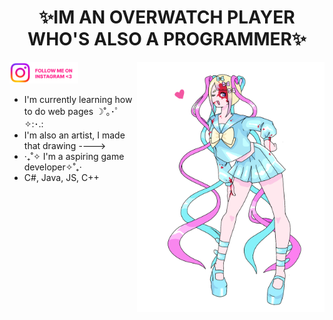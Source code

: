 <h1 align = "center">✨IM AN OVERWATCH PLAYER WHO'S ALSO A PROGRAMMER✨</h1>

 <img align="right" alt="Coding" width="300" src="./img/needygirl.png">

 <p align="left"> <a href="https://www.instagram.com/ikkilink/" target="blank"><img width="110" src="./img/INSTA.png " alt="insta" /></a> </p>

 - I'm currently learning how to do web pages ☽˚｡･ﾟ✧:･.:
 - I'm also an artist, I made that drawing ---->
 - ‧₊˚✧ I'm a aspiring game developer✧˚₊‧
 - C#, Java, JS, C++    
 
                       
                        
